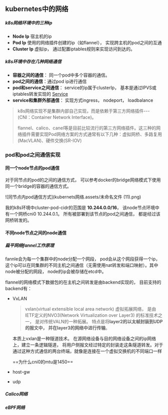 ## kubernetes中的网络

##### k8s网络环境中的三种ip

- **Node Ip**  宿主机的ip
- **Pod Ip**     使用的网络插件创建的ip（如flannel）， 实现跨主机的pod之间的互通
- **Cluster Ip**  虚拟ip， 通过配置iptables规则来实现访问到达的。

##### k8s环境中存在几种网络通信

- **容器之间的通信**： 同一个pod中多个容器的通信。
- **pod之间的通信**：通过pod ip进行通信
- **pod和service之间通信**： service的ip属于clusterIp， 基本是通过IPVS或iptables转发实现的 [Service](Service.md)
- **service和集群外部通信**： 实现方式ingress， nodeport， loadbalance 

> k8s网络实现不是集群内部自己实现，而是依赖于第三方网络插件---(CNI：Container Network Interface)。
>
> flannel、calico、canel等是目前比较流行的第三方网络插件。这三种的网络插件需要实现Pod网络方案的方式通常有以下几种：虚拟网桥、多路复用(MacVLAN)、硬件交换(SR-IOV)





### pod和pod之间通信实现

#### 同一个node节点的pod通信

对于同节点的pod的之间的通信方式， 可以参考docker的bridge网络模式下使用同一个bridge的容器的通信方式。

![同节点内pod通信方式](kubernets网络.assets/未命名文件 (11).png) 

我的k8s环境中cluster-pod-cidr的范围是  **10.244.0.0/16**， 该node节点环境中有一个网桥cni0 10.244.0.1。  所有被部署到该节点的pod之间通信， 都是经过该网桥转发的。

#### 不同node节点之间的node通信

##### 扁平网络fannel工作原理

fannle会为每一个集群中的node分配一个网段， pod会从这个网段获得一个ip，这个ip可以在同集群的不同主机之间通信（无需使用nat转发和端口映射）。其中node被分配的网段， node的ip会被存储在etcd中。

flannel的网络模式下数据包的在主机之间转发是由backend实现的， 目前支持的backend有：

- VxLAN

  > vxlan(virtual extensible local area network) 虚拟拓展网络， 是由IETF定义的NVO3(Network Virtualization over Layer3) 的标准技术之一， 是对传统VALN的一种拓展。 特点是将**layer2的以太帧封装到UDP的报文中， 并在layer3的网络中进行传输**。 

  本质上vxlan是一种隧道技术。 在源网络设备与目的网络设备之间的ip网络上，建立一条逻辑隧道， 将用户侧报文经过特定的封装走这条隧道转发。对于通过这种方式通信的两台终端，就像是连接在一个虚拟交换机的不同端口一样

  

  ==为什么cni0的mtu是1450==

- host-gw
- udp



##### Calico网络

##### eBPF网络







